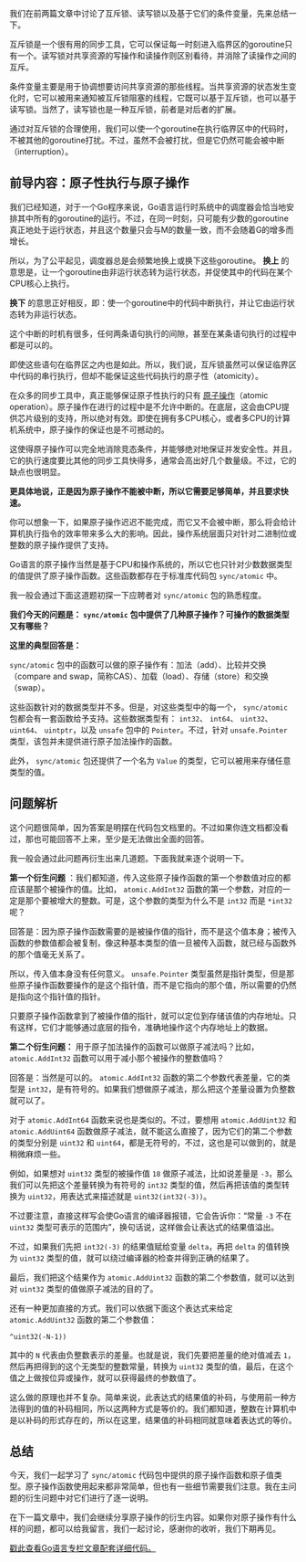 我们在前两篇文章中讨论了互斥锁、读写锁以及基于它们的条件变量，先来总结一下。

互斥锁是一个很有用的同步工具，它可以保证每一时刻进入临界区的goroutine只有一个。读写锁对共享资源的写操作和读操作则区别看待，并消除了读操作之间的互斥。

条件变量主要是用于协调想要访问共享资源的那些线程。当共享资源的状态发生变化时，它可以被用来通知被互斥锁阻塞的线程，它既可以基于互斥锁，也可以基于读写锁。当然了，读写锁也是一种互斥锁，前者是对后者的扩展。

通过对互斥锁的合理使用，我们可以使一个goroutine在执行临界区中的代码时，不被其他的goroutine打扰。不过，虽然不会被打扰，但是它仍然可能会被中断（interruption）。

## 前导内容：原子性执行与原子操作

我们已经知道，对于一个Go程序来说，Go语言运行时系统中的调度器会恰当地安排其中所有的goroutine的运行。不过，在同一时刻，只可能有少数的goroutine真正地处于运行状态，并且这个数量只会与M的数量一致，而不会随着G的增多而增长。

所以，为了公平起见，调度器总是会频繁地换上或换下这些goroutine。 **换上** 的意思是，让一个goroutine由非运行状态转为运行状态，并促使其中的代码在某个CPU核心上执行。

**换下** 的意思正好相反，即：使一个goroutine中的代码中断执行，并让它由运行状态转为非运行状态。

这个中断的时机有很多，任何两条语句执行的间隙，甚至在某条语句执行的过程中都是可以的。

即使这些语句在临界区之内也是如此。所以，我们说，互斥锁虽然可以保证临界区中代码的串行执行，但却不能保证这些代码执行的原子性（atomicity）。

在众多的同步工具中，真正能够保证原子性执行的只有 [原子操作](https://baike.baidu.com/item/%E5%8E%9F%E5%AD%90%E6%93%8D%E4%BD%9C/1880992?fr=aladdin)（atomic operation）。原子操作在进行的过程中是不允许中断的。在底层，这会由CPU提供芯片级别的支持，所以绝对有效。即使在拥有多CPU核心，或者多CPU的计算机系统中，原子操作的保证也是不可撼动的。

这使得原子操作可以完全地消除竞态条件，并能够绝对地保证并发安全性。并且，它的执行速度要比其他的同步工具快得多，通常会高出好几个数量级。不过，它的缺点也很明显。

**更具体地说，正是因为原子操作不能被中断，所以它需要足够简单，并且要求快速。**

你可以想象一下，如果原子操作迟迟不能完成，而它又不会被中断，那么将会给计算机执行指令的效率带来多么大的影响。因此，操作系统层面只对针对二进制位或整数的原子操作提供了支持。

Go语言的原子操作当然是基于CPU和操作系统的，所以它也只针对少数数据类型的值提供了原子操作函数。这些函数都存在于标准库代码包 `sync/atomic` 中。

我一般会通过下面这道题初探一下应聘者对 `sync/atomic` 包的熟悉程度。

**我们今天的问题是： `sync/atomic` 包中提供了几种原子操作？可操作的数据类型又有哪些？**

**这里的典型回答是：**

`sync/atomic` 包中的函数可以做的原子操作有：加法（add）、比较并交换（compare and swap，简称CAS）、加载（load）、存储（store）和交换（swap）。

这些函数针对的数据类型并不多。但是，对这些类型中的每一个， `sync/atomic` 包都会有一套函数给予支持。这些数据类型有： `int32`、 `int64`、 `uint32`、 `uint64`、 `uintptr`，以及 `unsafe` 包中的 `Pointer`。不过，针对 `unsafe.Pointer` 类型，该包并未提供进行原子加法操作的函数。

此外， `sync/atomic` 包还提供了一个名为 `Value` 的类型，它可以被用来存储任意类型的值。

## 问题解析

这个问题很简单，因为答案是明摆在代码包文档里的。不过如果你连文档都没看过，那也可能回答不上来，至少是无法做出全面的回答。

我一般会通过此问题再衍生出来几道题。下面我就来逐个说明一下。

**第一个衍生问题** ：我们都知道，传入这些原子操作函数的第一个参数值对应的都应该是那个被操作的值。比如， `atomic.AddInt32` 函数的第一个参数，对应的一定是那个要被增大的整数。可是，这个参数的类型为什么不是 `int32` 而是 `*int32` 呢？

回答是：因为原子操作函数需要的是被操作值的指针，而不是这个值本身；被传入函数的参数值都会被复制，像这种基本类型的值一旦被传入函数，就已经与函数外的那个值毫无关系了。

所以，传入值本身没有任何意义。 `unsafe.Pointer` 类型虽然是指针类型，但是那些原子操作函数要操作的是这个指针值，而不是它指向的那个值，所以需要的仍然是指向这个指针值的指针。

只要原子操作函数拿到了被操作值的指针，就可以定位到存储该值的内存地址。只有这样，它们才能够通过底层的指令，准确地操作这个内存地址上的数据。

**第二个衍生问题：** 用于原子加法操作的函数可以做原子减法吗？比如， `atomic.AddInt32` 函数可以用于减小那个被操作的整数值吗？

回答是：当然是可以的。 `atomic.AddInt32` 函数的第二个参数代表差量，它的类型是 `int32`，是有符号的。如果我们想做原子减法，那么把这个差量设置为负整数就可以了。

对于 `atomic.AddInt64` 函数来说也是类似的。不过，要想用 `atomic.AddUint32` 和 `atomic.AddUint64` 函数做原子减法，就不能这么直接了，因为它们的第二个参数的类型分别是 `uint32` 和 `uint64`，都是无符号的，不过，这也是可以做到的，就是稍微麻烦一些。

例如，如果想对 `uint32` 类型的被操作值 `18` 做原子减法，比如说差量是 `-3`，那么我们可以先把这个差量转换为有符号的 `int32` 类型的值，然后再把该值的类型转换为 `uint32`，用表达式来描述就是 `uint32(int32(-3))`。

不过要注意，直接这样写会使Go语言的编译器报错，它会告诉你：“常量 `-3` 不在 `uint32` 类型可表示的范围内”，换句话说，这样做会让表达式的结果值溢出。

不过，如果我们先把 `int32(-3)` 的结果值赋给变量 `delta`，再把 `delta` 的值转换为 `uint32` 类型的值，就可以绕过编译器的检查并得到正确的结果了。

最后，我们把这个结果作为 `atomic.AddUint32` 函数的第二个参数值，就可以达到对 `uint32` 类型的值做原子减法的目的了。

还有一种更加直接的方式。我们可以依据下面这个表达式来给定 `atomic.AddUint32` 函数的第二个参数值：

```
^uint32(-N-1))

```

其中的 `N` 代表由负整数表示的差量。也就是说，我们先要把差量的绝对值减去 `1`，然后再把得到的这个无类型的整数常量，转换为 `uint32` 类型的值，最后，在这个值之上做按位异或操作，就可以获得最终的参数值了。

这么做的原理也并不复杂。简单来说，此表达式的结果值的补码，与使用前一种方法得到的值的补码相同，所以这两种方式是等价的。我们都知道，整数在计算机中是以补码的形式存在的，所以在这里，结果值的补码相同就意味着表达式的等价。

## 总结

今天，我们一起学习了 `sync/atomic` 代码包中提供的原子操作函数和原子值类型。原子操作函数使用起来都非常简单，但也有一些细节需要我们注意。我在主问题的衍生问题中对它们进行了逐一说明。

在下一篇文章中，我们会继续分享原子操作的衍生内容。如果你对原子操作有什么样的问题，都可以给我留言，我们一起讨论，感谢你的收听，我们下期再见。

[戳此查看Go语言专栏文章配套详细代码。](https://github.com/hyper0x/Golang_Puzzlers)